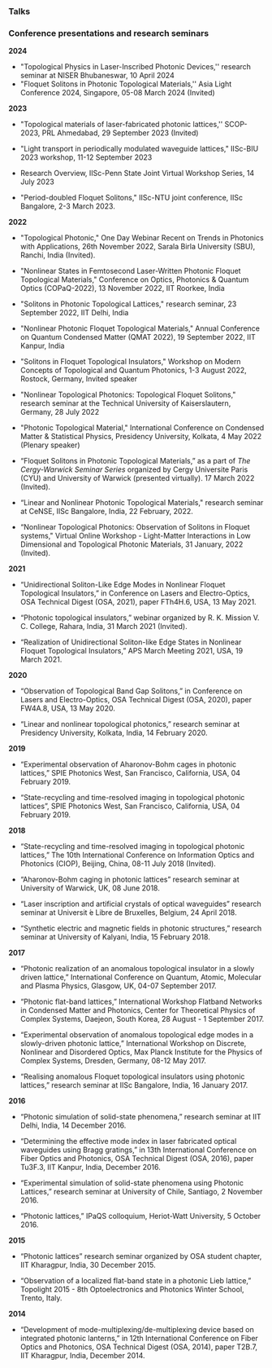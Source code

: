 ### Talks

### Conference presentations and research seminars

**2024** <br/>

- "Topological Physics in Laser-Inscribed Photonic Devices,'' research seminar at NISER Bhubaneswar, 10 April 2024
- "Floquet Solitons in Photonic Topological Materials,'' Asia Light Conference 2024, Singapore, 05-08 March 2024 (Invited)

**2023** <br/>

- "Topological materials of laser-fabricated photonic lattices,'' SCOP-2023, PRL Ahmedabad, 29 September 2023 (Invited)

- "Light transport in periodically modulated waveguide lattices," IISc-BIU 2023 workshop, 11-12 September 2023

- Research Overview, IISc-Penn State Joint Virtual Workshop Series, 14 July 2023

- "Period-doubled Floquet Solitons," IISc-NTU joint conference, IISc Bangalore, 2-3 March 2023.



**2022** <br/>

- "Topological Photonic," One Day Webinar Recent on Trends in Photonics with Applications, 26th November 2022, Sarala Birla University (SBU), Ranchi, India (Invited).

- "Nonlinear States in Femtosecond Laser-Written Photonic Floquet Topological Materials," Conference on Optics, Photonics \& Quantum Optics (COPaQ-2022), 13 November 2022, IIT Roorkee, India
  
- "Solitons in Photonic Topological Lattices," research seminar, 23 September 2022, IIT Delhi, India 

- "Nonlinear Photonic Floquet Topological Materials," Annual Conference on Quantum Condensed Matter (QMAT 2022), 19 September 2022, IIT Kanpur, India 

- "Solitons in Floquet Topological Insulators," Workshop on Modern Concepts of Topological and Quantum Photonics, 1-3 August 2022, Rostock, Germany, Invited speaker

- "Nonlinear Topological Photonics: Topological Floquet Solitons," research seminar at the Technical University of Kaiserslautern, Germany, 28 July 2022

- "Photonic Topological Material," International Conference on Condensed Matter & Statistical Physics, Presidency University, Kolkata, 4 May 2022 (Plenary speaker)

- “Floquet Solitons in Photonic Topological Materials,” as a part of *The Cergy-Warwick Seminar Series* organized by Cergy Universite Paris (CYU) and University of Warwick (presented virtually). 17 March 2022 (Invited).

- “Linear and Nonlinear Photonic Topological Materials," research seminar at CeNSE, IISc Bangalore, India, 22 February, 2022.

- “Nonlinear Topological Photonics: Observation of Solitons in Floquet systems," Virtual Online Workshop - Light-Matter Interactions in Low Dimensional and Topological Photonic Materials, 31 January, 2022 (Invited).

**2021** <br/>
- “Unidirectional Soliton-Like Edge Modes in Nonlinear Floquet Topological Insulators,” in Conference on Lasers and Electro-Optics, OSA Technical Digest (OSA, 2021), paper FTh4H.6, USA, 13 May 2021.

- “Photonic topological insulators,” webinar organized by R. K. Mission V. C. College, Rahara, India, 31 March 2021 (Invited).

- “Realization of Unidirectional Soliton-like Edge States in Nonlinear Floquet Topological Insulators,” APS March Meeting 2021, USA, 19 March 2021.

**2020** <br/>
- “Observation of Topological Band Gap Solitons,” in Conference on Lasers and Electro-Optics, OSA Technical Digest (OSA, 2020), paper FW4A.8, USA, 13 May 2020.

- “Linear and nonlinear topological photonics,” research seminar at Presidency University, Kolkata, India, 14 February 2020. 

**2019** <br/>
- “Experimental observation of Aharonov-Bohm cages in photonic lattices,” SPIE Photonics West, San Francisco, California, USA, 04 February 2019. 

- “State-recycling and time-resolved imaging in topological photonic lattices”, SPIE Photonics West, San Francisco, California, USA, 04 February 2019. 

**2018** <br/>
- “State-recycling and time-resolved imaging in topological photonic lattices,” The 10th International Conference on Information Optics and Photonics (CIOP), Beijing, China, 08-11 July 2018 (Invited). 

- “Aharonov-Bohm caging in photonic lattices” research seminar at University of Warwick, UK, 08 June 2018. 

- “Laser inscription and artificial crystals of optical waveguides” research seminar at Universit ́e Libre de Bruxelles, Belgium, 24 April 2018. 

- “Synthetic electric and magnetic fields in photonic structures,” research seminar at University of Kalyani, India, 15 February 2018.

**2017** <br/>
- “Photonic realization of an anomalous topological insulator in a slowly driven lattice,” International Conference on Quantum, Atomic, Molecular and Plasma Physics, Glasgow, UK, 04-07 September 2017. 

- “Photonic flat-band lattices,” International Workshop Flatband Networks in Condensed Matter and Photonics, Center for Theoretical Physics of Complex Systems, Daejeon, South Korea, 28 August - 1 September 2017. 

- “Experimental observation of anomalous topological edge modes in a slowly-driven photonic lattice,” International Workshop on Discrete, Nonlinear and Disordered Optics, Max Planck Institute for the Physics of Complex Systems, Dresden, Germany, 08-12 May 2017. 

- “Realising anomalous Floquet topological insulators using photonic lattices,” research seminar at IISc Bangalore, India, 16 January 2017. 

**2016** <br/>
- “Photonic simulation of solid-state phenomena,” research seminar at IIT Delhi, India, 14 December 2016. 

- “Determining the effective mode index in laser fabricated optical waveguides using Bragg gratings,” in 13th International Conference on Fiber Optics and Photonics, OSA Technical Digest (OSA, 2016), paper Tu3F.3, IIT Kanpur, India, December 2016.

- “Experimental simulation of solid-state phenomena using Photonic Lattices,” research seminar at University of Chile, Santiago, 2 November 2016. 

- “Photonic lattices,” IPaQS colloquium, Heriot-Watt University, 5 October 2016. 

**2015** <br/>
- “Photonic lattices” research seminar organized by OSA student chapter, IIT Kharagpur, India, 30 December 2015. 

- “Observation of a localized flat-band state in a photonic Lieb lattice,” Topolight 2015 - 8th Optoelectronics and Photonics Winter School, Trento, Italy. 

**2014** <br/>
- “Development of mode-multiplexing/de-multiplexing device based on integrated photonic lanterns,” in 12th International Conference on Fiber Optics and Photonics, OSA Technical Digest (OSA, 2014), paper T2B.7, IIT Kharagpur, India, December 2014.
